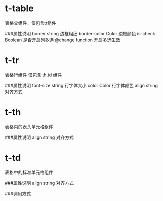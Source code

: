 # t-table
表格父组件，仅包含tr组件

###属性说明
border         string     边框粗细
border-color   Color      边框颜色
is-check       Boolean    是否开启列多选
@change        function   开启多选生效
 
 
# t-tr
表格行组件 仅包含 th,td 组件
 
###属性说明
font-size      string     行字体大小
color          Color      行字体颜色
align          string     对齐方式


# t-th
表格内的表头单元格组件
 
###属性说明
align          string     对齐方式


 # t-td
表格中的标准单元格组件
 
###属性说明
align          string     对齐方式

###调用方式
<template>
    <view class="warp">
        <view class="box">
            <view class="title">默认效果</view>
            <t-table @change="change">
                <t-tr>
                    <t-th>序号</t-th>
                    <t-th>姓名</t-th>
                    <t-th>年龄</t-th>
                    <t-th>爱好</t-th>
                </t-tr>
                <t-tr v-for="item in tableList" :key="item.id">
                    <t-td>{{ item.id + 1 }}</t-td>
                    <t-td>{{ item.name }}</t-td>
                    <t-td>{{ item.age }}</t-td>
                    <t-td>{{ item.hobby }}</t-td>
                </t-tr>
            </t-table>
        </view>
        <view class="box">
            <view class="title">自定义样式</view>
            <t-table border="2" border-color="#95b99e" :is-check="true" @change="change">
                <t-tr font-size="14" color="#95b99e" align="left">
                    <t-th align="left">姓名</t-th>
                    <t-th align="left">年龄</t-th>
                    <t-th align="left">爱好</t-th>
                    <t-th align="center">操作</t-th>
                </t-tr>
                <t-tr font-size="12" color="#5d6f61" align="right" v-for="item in tableList" :key="item.id">
                    <t-td align="left">{{ item.name }}</t-td>
                    <t-td align="left">{{ item.age }}</t-td>
                    <t-td align="left">{{ item.hobby }}</t-td>
                    <t-td align="left"><button @click="edit(item)">编辑</button></t-td>
                </t-tr>
            </t-table>
        </view>
    </view>
</template>

<script>
    export default {
        data() {
            return {
                tableList: [{
                        id: 0,
                        name: '张三',
                        age: '19',
                        hobby: '游泳'
                    },
                    {
                        id: 1,
                        name: '李四',
                        age: '21',
                        hobby: '绘画'
                    },
                    {
                        id: 2,
                        name: '王二',
                        age: '29',
                        hobby: '滑板'
                    },
                    {
                        id: 3,
                        name: '码字',
                        age: '20',
                        hobby: '蹦极'
                    }
                ]
            };
        },
        methods: {
            change(e) {
                console.log(e.detail);
            },
            edit(item) {
                uni.showToast({
                    title: item.name,
                    icon: 'none'
                });
            }
        }
    };
</script>


